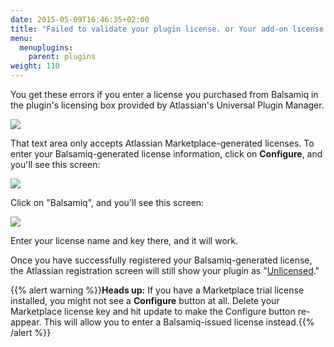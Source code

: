 ```yaml
---
date: 2015-05-09T16:46:35+02:00
title: "Failed to validate your plugin license. or Your add-on license is invalid. error when registering Mockups for Confluence or JIRA"
menu:
  menuplugins:
    parent: plugins
weight: 110
---
```


You get these errors if you enter a license you purchased from Balsamiq in the plugin's licensing box provided by Atlassian's Universal Plugin Manager.

![](https://media.balsamiq.com/img/support/docs/confluence/upmerror.png)

That text area only accepts Atlassian Marketplace-generated licenses. To enter your Balsamiq-generated license information, click on **Configure**, and you'll see this screen:

![](https://media.balsamiq.com/img/support/docs/confluence/configure.png)

Click on "Balsamiq", and you'll see this screen:

![](https://media.balsamiq.com/img/support/docs/confluence/configurebalsamiq.png)

Enter your license name and key there, and it will work.  

Once you have successfully registered your Balsamiq-generated license, the Atlassian registration screen will still show your plugin as "[Unlicensed](/plugins/atlassianlicensenotshowing/)."

{{% alert warning %}}**Heads up:** If you have a Marketplace trial license installed, you might not see a **Configure** button at all. Delete your Marketplace license key and hit update to make the Configure button re-appear. This will allow you to enter a Balsamiq-issued license instead.{{% /alert %}}
